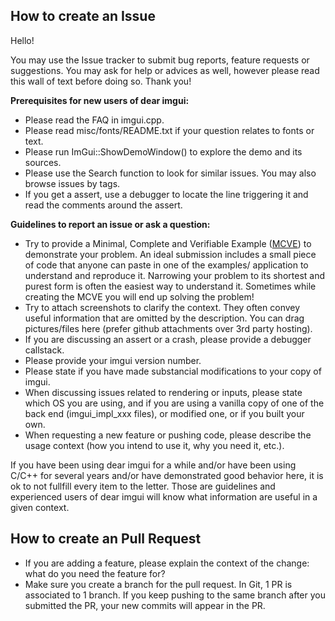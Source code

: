 ## How to create an Issue

Hello! 

You may use the Issue tracker to submit bug reports, feature requests or suggestions. You may ask for help or advices as well, however please read this wall of text before doing so. Thank you!

**Prerequisites for new users of dear imgui:**
- Please read the FAQ in imgui.cpp.
- Please read misc/fonts/README.txt if your question relates to fonts or text.
- Please run ImGui::ShowDemoWindow() to explore the demo and its sources.
- Please use the Search function to look for similar issues. You may also browse issues by tags.
- If you get a assert, use a debugger to locate the line triggering it and read the comments around the assert.

**Guidelines to report an issue or ask a question:**
- Try to provide a Minimal, Complete and Verifiable Example ([MCVE](https://stackoverflow.com/help/mcve)) to demonstrate your problem. An ideal submission includes a small piece of code that anyone can paste in one of the examples/ application to understand and reproduce it. Narrowing your problem to its shortest and purest form is often the easiest way to understand it. Sometimes while creating the MCVE you will end up solving the problem!
- Try to attach screenshots to clarify the context. They often convey useful information that are omitted by the description. You can drag pictures/files here (prefer github attachments over 3rd party hosting).
- If you are discussing an assert or a crash, please provide a debugger callstack. 
- Please provide your imgui version number.
- Please state if you have made substancial modifications to your copy of imgui. 
- When discussing issues related to rendering or inputs, please state which OS you are using, and if you are using a vanilla copy of one of the back end (imgui_impl_xxx files), or modified one, or if you built your own.
- When requesting a new feature or pushing code, please describe the usage context (how you intend to use it, why you need it, etc.).

If you have been using dear imgui for a while and/or have been using C/C++ for several years and/or have demonstrated good behavior here, it is ok to not fullfill every item to the letter. Those are guidelines and experienced users of dear imgui will know what information are useful in a given context.

## How to create an Pull Request

- If you are adding a feature, please explain the context of the change: what do you need the feature for?
- Make sure you create a branch for the pull request. In Git, 1 PR is associated to 1 branch. If you keep pushing to the same branch after you submitted the PR, your new commits will appear in the PR.
